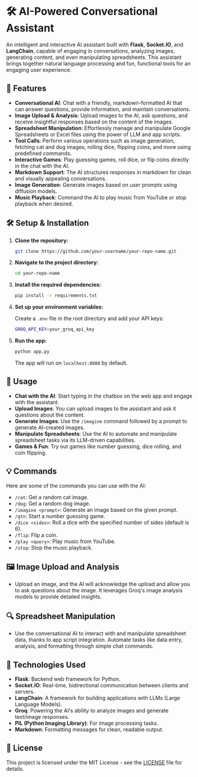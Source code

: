 # **🛠️ AI-Powered Conversational Assistant**

An intelligent and interactive AI assistant built with **Flask**, **Socket.IO**, and **LangChain**, capable of engaging in conversations, analyzing images, generating content, and even manipulating spreadsheets. This assistant brings together natural language processing and fun, functional tools for an engaging user experience.

## **🚀 Features**

- **Conversational AI**: Chat with a friendly, markdown-formatted AI that can answer questions, provide information, and maintain conversations.
- **Image Upload & Analysis**: Upload images to the AI, ask questions, and receive insightful responses based on the content of the images.
- **Spreadsheet Manipulation**: Effortlessly manage and manipulate Google Spreadsheets or Excel files using the power of LLM and app scripts.
- **Tool Calls**: Perform various operations such as image generation, fetching cat and dog images, rolling dice, flipping coins, and more using predefined commands.
- **Interactive Games**: Play guessing games, roll dice, or flip coins directly in the chat with the AI.
- **Markdown Support**: The AI structures responses in markdown for clean and visually appealing conversations.
- **Image Generation**: Generate images based on user prompts using diffusion models.
- **Music Playback**: Command the AI to play music from YouTube or stop playback when desired.


## **🛠️ Setup & Installation**

1. **Clone the repository:**

   ```bash
   git clone https://github.com/your-username/your-repo-name.git
   ```

2. **Navigate to the project directory:**

   ```bash
   cd your-repo-name
   ```

3. **Install the required dependencies:**

   ```bash
   pip install -r requirements.txt
   ```

4. **Set up your environment variables:**

   Create a `.env` file in the root directory and add your API keys:

   ```bash
   GROQ_API_KEY=your_groq_api_key
   ```

5. **Run the app:**

   ```bash
   python app.py
   ```

   The app will run on `localhost:8080` by default.

## **🌟 Usage**

- **Chat with the AI**: Start typing in the chatbox on the web app and engage with the assistant.
- **Upload Images**: You can upload images to the assistant and ask it questions about the content.
- **Generate Images**: Use the `/imagine` command followed by a prompt to generate AI-created images.
- **Manipulate Spreadsheets**: Use the AI to automate and manipulate spreadsheet tasks via its LLM-driven capabilities.
- **Games & Fun**: Try out games like number guessing, dice rolling, and coin flipping.
  
## **💡 Commands**

Here are some of the commands you can use with the AI:

- `/cat`: Get a random cat image.
- `/dog`: Get a random dog image.
- `/imagine <prompt>`: Generate an image based on the given prompt.
- `/gtn`: Start a number guessing game.
- `/dice <sides>`: Roll a dice with the specified number of sides (default is 6).
- `/flip`: Flip a coin.
- `/play <query>`: Play music from YouTube.
- `/stop`: Stop the music playback.

## **🖼️ Image Upload and Analysis**

- Upload an image, and the AI will acknowledge the upload and allow you to ask questions about the image. It leverages Groq's image analysis models to provide detailed insights.

## **🔍 Spreadsheet Manipulation**

- Use the conversational AI to interact with and manipulate spreadsheet data, thanks to app script integration. Automate tasks like data entry, analysis, and formatting through simple chat commands.

## **🔧 Technologies Used**

- **Flask**: Backend web framework for Python.
- **Socket.IO**: Real-time, bidirectional communication between clients and servers.
- **LangChain**: A framework for building applications with LLMs (Large Language Models).
- **Groq**: Powering the AI's ability to analyze images and generate text/image responses.
- **PIL (Python Imaging Library)**: For image processing tasks.
- **Markdown**: Formatting messages for clean, readable output.


## **📄 License**

This project is licensed under the MIT License - see the [LICENSE](LICENSE) file for details.
